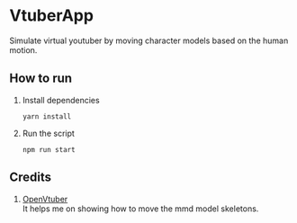 # VtuberApp
Simulate virtual youtuber by moving character models based on the human motion.

## How to run
1. Install dependencies
    ```
    yarn install
    ```
2. Run the script
   ```
   npm run start
   ```

## Credits
1. [OpenVtuber](https://github.com/1996scarlet/OpenVtuber/tree/master)  
    It helps me on showing how to move the mmd model skeletons.
